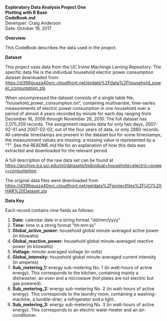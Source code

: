 **Exploratory Data Analysis Project One**  
**Plotting with R Base**  
**CodeBook.md**  
Developer: Craig Anderson  
Date: October 19, 2017  

**Overview**

This CodeBook describes the data used in the project.  

**Dataset**

This project uses data from the UC Irvine Machinge Larning Repository. The specific data file is the individual household electric power consumption dataset downloaded from:
https://d396qusza40orc.cloudfront.net/exdata%2Fdata%2Fhousehold_power_consumption.zip

When uncompressed the dataset consists of a single table file, “household_power_consumption.txt”, containing multivariate, time-series measurements of electric power consumption in one household over a period of almost 4 years recorded by minute for each day ranging from December 16, 2006 through November 26, 2010. The full dataset has 2,075,259 records.  The assignment requires data for only two days, 2007-02-01 and 2007-02-02, out of the four years of data, or only 2880 records.  All calendar timestamps are present in the dataset but for some timestamps, the measurement values are missing: a missing value is represented by a "?". See the README.md file for an explanation of how this data was extracted and downloaded for the relevant period.

A full description of the raw data set can be found at   https://archive.ics.uci.edu/ml/datasets/Individual+household+electric+power+consumption. 

The original data files were downloaded from https://d396qusza40orc.cloudfront.net/getdata%2Fprojectfiles%2FUCI%20HAR%20Dataset.zip 

**Data Key**

Each record contains nine fields as follows:

1. **Date:** calendar date in a string format "dd/mm/yyyy"     
2. **Time:** time in a string format "hh:mm:ss"   
3. **Global_active_power:** household global minute-averaged active power (in kilowatts)   
4. **Global_reactive_power:** household global minute-averaged reactive power (in kilowatts)   
5. **Voltage:** minute-averaged voltage (in volts)   
6. **Global_intensity:** household global minute-averaged current intensity (in amperes)   
7. **Sub_metering_1:** energy sub-metering No. 1 (in watt-hours of active energy). This corresponds to the kitchen, containing mainly a dishwasher, an oven and a microwave (hot plates are not electric but gas powered).   
8. **Sub_metering_2:** energy sub-metering No. 2 (in watt-hours of active energy). This corresponds to the laundry room, containing a washing-machine, a tumble-drier, a refrigerator and a light.   
9. **Sub_metering_3:** energy sub-metering No. 3 (in watt-hours of active energy). This corresponds to an electric water-heater and an air-conditioner.


